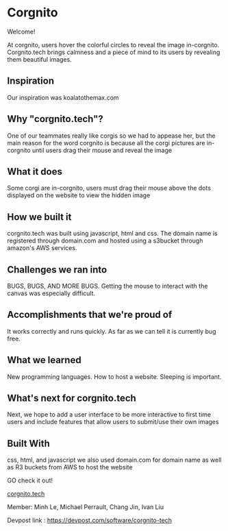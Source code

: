 # Corgnito
Welcome! 

At corgnito, users hover the colorful circles to reveal the image in-corgnito. Corgnito.tech brings calmness and a piece of mind to its users by revealing them beautiful images.

## Inspiration

Our inspiration was koalatothemax.com

## Why "corgnito.tech"?

One of our teammates really like corgis so we had to appease her, but the main reason for the word corgnito is because all the corgi pictures are in-corgnito until users drag their mouse and reveal the image

## What it does

Some corgi are in-corgnito, users must drag their mouse above the dots displayed on the website to view the hidden image

## How we built it

corgnito.tech was built using javascript, html and css. The domain name is registered through domain.com and hosted using a s3bucket through amazon's AWS services.

## Challenges we ran into

BUGS, BUGS, AND MORE BUGS. Getting the mouse to interact with the canvas was especially difficult.

## Accomplishments that we're proud of

It works correctly and runs quickly. As far as we can tell it is currently bug free.

## What we learned

New programming languages. How to host a website. Sleeping is important.

## What's next for corgnito.tech

Next, we hope to add a user interface to be more interactive to first time users and include features that allow users to submit/use their own images

## Built With

css, html, and javascript
we also used domain.com for domain name as well as R3 buckets from AWS to host the website

GO check it out!

[corgnito.tech](http://corgnito.tech/)

Member: Minh Le, Michael Perrault, Chang Jin, Ivan Liu

Devpost link : https://devpost.com/software/corgnito-tech
